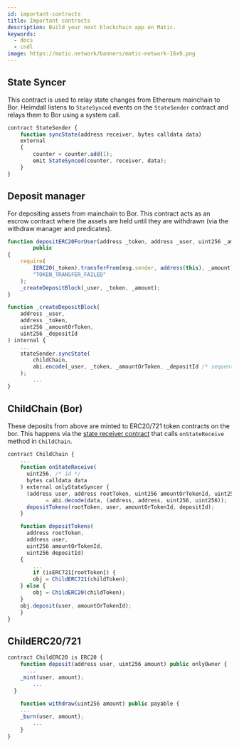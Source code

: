 ```yaml
---
id: important-contracts
title: Important contracts
description: Build your next blockchain app on Matic.
keywords:
  - docs
  - cndl
image: https://matic.network/banners/matic-network-16x9.png 
---
```

## State Syncer

This contract is used to relay state changes from Ethereum mainchain to Bor. Heimdall listens to `StateSynced` events on the `StateSender` contract and relays them to Bor using a system call.

```jsx
contract StateSender {
	function syncState(address receiver, bytes calldata data)
    external
	{
	    counter = counter.add(1);
	    emit StateSynced(counter, receiver, data);
	}
}
```

## Deposit manager

For depositing assets from mainchain to Bor. This contract acts as an escrow contract where the assets are held until they are withdrawn (via the withdraw manager and predicates).

```jsx
function depositERC20ForUser(address _token, address _user, uint256 _amount)
		public
{
    require(
        IERC20(_token).transferFrom(msg.sender, address(this), _amount),
        "TOKEN_TRANSFER_FAILED"
    );
    _createDepositBlock(_user, _token, _amount);
}

function _createDepositBlock(
    address _user,
    address _token,
    uint256 _amountOrToken,
    uint256 _depositId
) internal {
    ...
    stateSender.syncState(
        childChain,
        abi.encode(_user, _token, _amountOrToken, _depositId /* sequential ID */)
    );
		...
}
```

## ChildChain (Bor)

These deposits from above are minted to ERC20/721 token contracts on the bor. This happens via the [state receiver contract](https://www.notion.so/maticnetwork/Bor-Overview-c8bdb110cd4d4090a7e1589ac1006bab#aa94e6a9373943068b93d2c0e7f3d2e6) that calls `onStateReceive` method in `ChildChain`.

```jsx
contract ChildChain {
	...
	function onStateReceive(
	  uint256, /* id */
	  bytes calldata data
	) external onlyStateSyncer {
	  (address user, address rootToken, uint256 amountOrTokenId, uint256 depositId)
			= abi.decode(data, (address, address, uint256, uint256));
	  depositTokens(rootToken, user, amountOrTokenId, depositId);
	}

	function depositTokens(
	  address rootToken,
	  address user,
	  uint256 amountOrTokenId,
	  uint256 depositId)
	{
		...
		if (isERC721[rootToken]) {
        obj = ChildERC721(childToken);
    } else {
        obj = ChildERC20(childToken);
    }
    obj.deposit(user, amountOrTokenId);	
	}
}
```

## ChildERC20/721

```jsx
contract ChildERC20 is ERC20 {
	function deposit(address user, uint256 amount) public onlyOwner {
	  ...
    _mint(user, amount);
		...
  }

	function withdraw(uint256 amount) public payable {
    ...
    _burn(user, amount);
		...
	}
}
```
<!-- 
## Withdraw Manager (WIP) -->